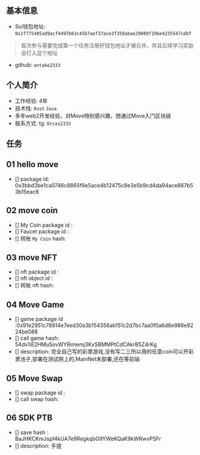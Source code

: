 ## 基本信息
- Sui钱包地址: `0x1f775485ad9acf4497b63c45b7aef37ace3f358abae29089f19be4235547cdbf`
> 首次参与需要完成第一个任务注册好钱包地址才被合并，并且后续学习奖励会打入这个地址
- github: `antake2333`

## 个人简介
- 工作经验: 4年
- 技术栈: `Rust` `Java`
- 多年web2开发经验，对Move特别感兴趣，想通过Move入门区块链
- 联系方式: tg: `Orcas2333` 

## 任务

##   01 hello move  
- [] package id: 0x3bbd3be1ca0746c8865f9e5ace4b12475c8e3e5b9cd4da94ace867b53b15eac6

##   02 move coin
- [] My Coin package id : 
- [] Faucet package id : 
- [] 转账 `My Coin` hash:

##   03 move NFT
- [] nft package id :
- [] nft object id : 
- [] 转账 nft  hash:

##   04 Move Game
- [] game package id :0x91e2951c78814e7eed30a3b154356ab151c2d7bc7aa0f0a6d8e986e9224be088
- [] call game hash: 54dx1iE2HMu5ovWYRimemj3KxSBMMPtCdCAkrB5Z4rKg
- [] description: 完全自己写的彩票游戏,没有写二三所以用的任意coin可以开彩票池子,部署在测试网上的,MainNet未部署,还在等前端

##   05 Move Swap
- [] swap package id :
- [] call swap hash:

##   06 SDK PTB
- [] save hash : BaJHKCKmJspf4kUA7e9RegkqbG9YWeKQaK9kWRwvPSFr
- [] description: 手搓
